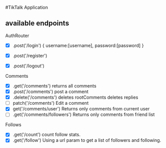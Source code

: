 #TikTalk Application

## available endpoints

AuthRouter

- [x] .post('/login')
      {
      username:[username],
      password:[password]
      }

- [x] .post('/register')
- [x] .post('/logout')

Comments

- [x] .get('/comments')
      returns all comments
- [x] .post('/comments')
      post a comment
- [x] .delete('/comments')
      deletes rootComments
      deletes replies
- [ ] patch('/comments')
      Edit a comment
- [x] get('/comments/user')
      Returns only comments from current user
- [ ] .get('/comments/followers')
      Returns only comments from friend list

Follows

- [x] .get('/count')
      count follow stats.
- [x] .get('/follow')
      Using a url param to get a list of followers and following.
